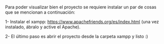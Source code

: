 Para poder visualizar bien el proyecto se requiere instalar un par de cosas que se mencionan a continuación:

1- Instalar el xampp: https://www.apachefriends.org/es/index.html (una vez instalado, ábralo y active el Apache).

2- El último paso es abrir el proyecto desde la carpeta xampp y listo :)
